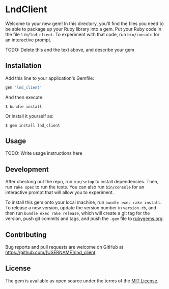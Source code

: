 # LndClient

Welcome to your new gem! In this directory, you'll find the files you need to be able to package up your Ruby library into a gem. Put your Ruby code in the file `lib/lnd_client`. To experiment with that code, run `bin/console` for an interactive prompt.

TODO: Delete this and the text above, and describe your gem

## Installation

Add this line to your application's Gemfile:

```ruby
gem 'lnd_client'
```

And then execute:

    $ bundle install

Or install it yourself as:

    $ gem install lnd_client

## Usage

TODO: Write usage instructions here

## Development

After checking out the repo, run `bin/setup` to install dependencies. Then, run `rake spec` to run the tests. You can also run `bin/console` for an interactive prompt that will allow you to experiment.

To install this gem onto your local machine, run `bundle exec rake install`. To release a new version, update the version number in `version.rb`, and then run `bundle exec rake release`, which will create a git tag for the version, push git commits and tags, and push the `.gem` file to [rubygems.org](https://rubygems.org).

## Contributing

Bug reports and pull requests are welcome on GitHub at https://github.com/[USERNAME]/lnd_client.


## License

The gem is available as open source under the terms of the [MIT License](https://opensource.org/licenses/MIT).
